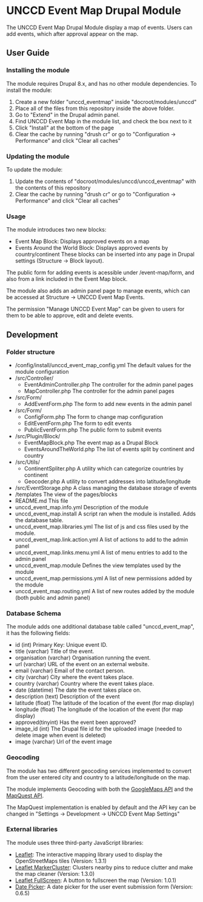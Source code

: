 # UNCCD Event Map Drupal Module
The UNCCD Event Map Drupal Module display a map of events.
Users can add events, which after approval appear on the map.

## User Guide

### Installing the module
The module requires Drupal 8.x, and has no other module dependencies.
To install the module:
1. Create a new folder "unccd_eventmap" inside "docroot/modules/unccd"
2. Place all of the files from this repository inside the above folder.
3. Go to "Extend" in the Drupal admin panel.
4. Find UNCCD Event Map in the module list, and check the box next to it
5. Click "Install" at the bottom of the page
6. Clear the cache by running "drush cr" or go to "Configuration -> Performance" and click "Clear all caches"

### Updating the module
To update the module:
1. Update the contents of "docroot/modules/unccd/unccd_eventmap" with the contents of this repository
2. Clear the cache by running "drush cr" or go to "Configuration -> Performance" and click "Clear all caches"

### Usage

The module introduces two new blocks:
- Event Map Block: Displays approved events on a map
- Events Around the World Block: Displays approved events by country/continent
These blocks can be inserted into any page in Drupal settings (Structure -> Block layout).

The public form for adding events is acessible under /event-map/form, and also from a link included in the Event Map block.

The module also adds an admin panel page to manage events, which can be accessed at Structure -> UNCCD Event Map Events.

The permission "Manage UNCCD Event Map" can be given to users for them to be able to approve, edit and delete events.

## Development

### Folder structure
- /config/install/unccd_event_map_config.yml The default values for the module configuration
- /src/Controller/
    - EventAdminController.php The controller for the admin panel pages
    - MapController.php The controller for the admin panel pages
- /src/Form/
    - AddEventForm.php The form to add new events in the admin panel
- /src/Form/
    - ConfigForm.php The form to change map configuration
    - EditEventForm.php The form to edit events
    - PublicEventForm.php The public form to submit events
- /src/Plugin/Block/
    - EventMapBlock.php The event map as a Drupal Block
    - EventsAroundTheWorld.php The list of events split by continent and country
- /src/Utils/
    - ContinentSpliter.php A utility which can categorize countries by continent
    - Geocoder.php A utility to convert addresses into latitude/longitude
- /src/EventStorage.php A class managing the database storage of events
- /templates The view of the pages/blocks
- README.md This file
- unccd_event_map.info.yml Description of the module
- unccd_event_map.install A script ran when the module is installed. Adds the database table.
- unccd_event_map.libraries.yml The list of js and css files used by the module.
- unccd_event_map.link.action.yml A list of actions to add to the admin panel
- unccd_event_map.links.menu.yml A list of menu entries to add to the admin panel
- unccd_event_map.module Defines the view templates used by the module
- unccd_event_map.permissions.yml A list of new permissions added by the module
- unccd_event_map.routing.yml A list of new routes added by the module (both public and admin panel)

### Database Schema
The module adds one additional database table called "unccd_event_map", it has the following fields:
- id (int) Primary Key: Unique event ID.
- title (varchar) Title of the event.
- organisation (varchar) Organisation running the event.
- url (varchar) URL of the event on an external website.
- email (varchar) Email of the contact person.
- city (varchar) City where the event takes place.
- country (varchar) Country where the event takes place.
- date (datetime) The date the event takes place on.
- description (text) Description of the event
- latitude (float) The latitude of the location of the event (for map display)
- longitude (float) The longitude of the location of the event (for map display)
- approved(tinyint) Has the event been approved?
- image_id (int) The Drupal file id for the uploaded image (needed to delete image when event is deleted)
- image (varchar) Url of the event image

### Geocoding
The module has two different geocoding services implemented to convert from the user entered city and country to a latitude/longitude on the map.

The module implements Geocoding with both the [GoogleMaps API](https://developers.google.com/maps/documentation/geocoding/intro) and the [MapQuest API](https://developer.mapquest.com/documentation/geocoding-api/).

The MapQuest implementation is enabled by default and the API key can be changed in "Settings -> Development -> UNCCD Event Map Settings"

### External libraries
The module uses three third-party JavaScript libraries:
- [Leaflet](https://leafletjs.com/): The interactive mapping library used to display the OpenStreetMaps tiles (Version: 1.3.1)
- [Leaflet MarkerCluster](https://github.com/Leaflet/Leaflet.markercluster/): Clusters nearby pins to reduce clutter and make the map cleaner (Version: 1.3.0)
- [Leaflet FullScreen](https://github.com/Leaflet/Leaflet.fullscreen): A button to fullscreen the map (Version: 1.0.1)
- [Date Picker](https://fengyuanchen.github.io/datepicker/): A date picker for the user event submission form (Version: 0.6.5)